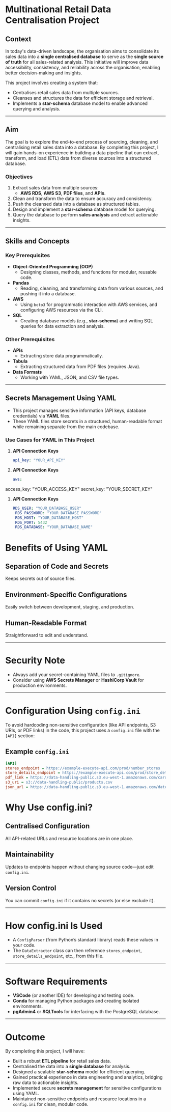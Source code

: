 # Multinational Retail Data Centralisation Project

## **Context**
In today's data-driven landscape, the organisation aims to consolidate its sales data into a **single centralised database** to serve as the **single source of truth** for all sales-related analysis. This initiative will improve data accessibility, consistency, and reliability across the organisation, enabling better decision-making and insights.

This project involves creating a system that:

- Centralises retail sales data from multiple sources.
- Cleanses and structures the data for efficient storage and retrieval.
- Implements a **star-schema** database model to enable advanced querying and analysis.

---

## **Aim**
The goal is to explore the end-to-end process of sourcing, cleaning, and centralising retail sales data into a database. By completing this project, I will gain hands-on experience in building a data pipeline that can extract, transform, and load (ETL) data from diverse sources into a structured database.

### **Objectives**
1. Extract sales data from multiple sources:
   - **AWS RDS**, **AWS S3**, **PDF files**, and **APIs**.
2. Clean and transform the data to ensure accuracy and consistency.
3. Push the cleansed data into a database as structured tables.
4. Design and implement a **star-schema** database model for querying.
5. Query the database to perform **sales analysis** and extract actionable insights.

---

## **Skills and Concepts**

### **Key Prerequisites**
- **Object-Oriented Programming (OOP)**
  - Designing classes, methods, and functions for modular, reusable code.
- **Pandas**
  - Reading, cleaning, and transforming data from various sources, and pushing it into a database.
- **AWS**
  - Using `boto3` for programmatic interaction with AWS services, and configuring AWS resources via the CLI.
- **SQL**
  - Creating database models (e.g., **star-schema**) and writing SQL queries for data extraction and analysis.

### **Other Prerequisites**
- **APIs**
  - Extracting store data programmatically.
- **Tabula**
  - Extracting structured data from PDF files (requires Java).
- **Data Formats**
  - Working with YAML, JSON, and CSV file types.

---

## **Secrets Management Using YAML**
- This project manages sensitive information (API keys, database credentials) via **YAML** files.
- These YAML files store secrets in a structured, human-readable format while remaining separate from the main codebase.

### **Use Cases for YAML in This Project**

1. **API Connection Keys**  
   ```yaml
   api_key: "YOUR_API_KEY"
1. **API Connection Keys**  
   ```yaml
   aws:
  access_key: "YOUR_ACCESS_KEY"
  secret_key: "YOUR_SECRET_KEY"
1. **API Connection Keys**  
   ```yaml
   RDS_USER: "YOUR_DATABASE_USER"
    RDS_PASSWORD: "YOUR_DATABASE_PASSWORD" 
    RDS_HOST: "YOUR_DATABASE_HOST"
    RDS_PORT: 5432
    RDS_DATABASE: "YOUR_DATABASE_NAME"

# Benefits of Using YAML

## Separation of Code and Secrets
Keeps secrets out of source files.

## Environment-Specific Configurations
Easily switch between development, staging, and production.

## Human-Readable Format
Straightforward to edit and understand.

---

# Security Note
- Always add your secret-containing YAML files to `.gitignore`.
- Consider using **AWS Secrets Manager** or **HashiCorp Vault** for production environments.

---

# Configuration Using `config.ini`

To avoid hardcoding non-sensitive configuration (like API endpoints, S3 URIs, or PDF links) in the code, this project uses a `config.ini` file with the `[API]` section:

## Example `config.ini`
```ini
[API]
stores_endpoint = https://example-execute-api.com/prod/number_stores
store_details_endpoint = https://example-execute-api.com/prod/store_details
pdf_link = https://data-handling-public.s3.eu-west-1.amazonaws.com/card_details.pdf
s3_uri = s3://data-handling-public/products.csv
json_url = https://data-handling-public.s3.eu-west-1.amazonaws.com/date_details.json
```

# Why Use config.ini?

## Centralised Configuration
All API-related URLs and resource locations are in one place.

## Maintainability
Updates to endpoints happen without changing source code—just edit `config.ini`.

## Version Control
You can commit `config.ini` if it contains no secrets (or else exclude it).

---

# How config.ini Is Used

- A `ConfigParser` (from Python’s standard library) reads these values in your code.
- The `DataExtractor` class can then reference `stores_endpoint`, `store_details_endpoint`, etc., from this file.

---

# Software Requirements

- **VSCode** (or another IDE) for developing and testing code.
- **Conda** for managing Python packages and creating isolated environments.
- **pgAdmin4** or **SQLTools** for interfacing with the PostgreSQL database.

---

# Outcome

By completing this project, I will have:

- Built a robust **ETL pipeline** for retail sales data.
- Centralised the data into a **single database** for analysis.
- Designed a scalable **star-schema** model for efficient querying.
- Gained practical experience in data engineering and analytics, bridging raw data to actionable insights.
- Implemented secure **secrets management** for sensitive configurations using YAML.
- Maintained non-sensitive endpoints and resource locations in a `config.ini` for clean, modular code.
